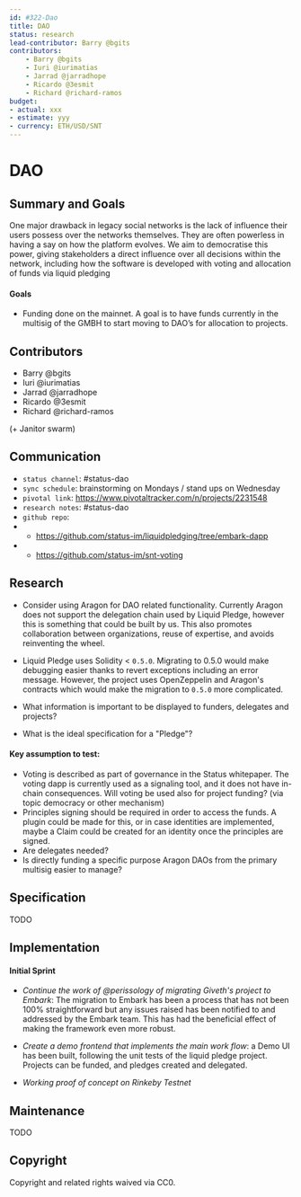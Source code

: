 ```yaml
---
id: #322-Dao
title: DAO
status: research
lead-contributor: Barry @bgits
contributors:
    - Barry @bgits
    - Iuri @iurimatias
    - Jarrad @jarradhope
    - Ricardo @3esmit
    - Richard @richard-ramos
budget:
- actual: xxx
- estimate: yyy
- currency: ETH/USD/SNT
---
```



DAO
=

## Summary and Goals

One major drawback in legacy social networks is the lack of influence their users possess over the networks themselves. They are often powerless in having a say on how the platform evolves. We aim to democratise this power, giving stakeholders a direct influence over all decisions within the network, including how the software is developed with voting and allocation of funds via liquid pledging

#### Goals
- Funding done on the mainnet. A goal is to have funds currently in the multisig of the GMBH to start moving to DAO’s for allocation to projects.


## Contributors

- Barry @bgits
- Iuri @iurimatias
- Jarrad @jarradhope
- Ricardo @3esmit
- Richard @richard-ramos

(+ Janitor swarm)

## Communication

- `status channel`: #status-dao
- `sync schedule`: brainstorming on Mondays / stand ups on Wednesday
- `pivotal link`: https://www.pivotaltracker.com/n/projects/2231548
- `research notes`: #status-dao
- `github repo`: 
- - https://github.com/status-im/liquidpledging/tree/embark-dapp
- - https://github.com/status-im/snt-voting

## Research

- Consider using Aragon for DAO related functionality. Currently Aragon does not support the delegation chain used by Liquid Pledge, however this is something that could be built by us. This also promotes collaboration between organizations, reuse of expertise, and avoids reinventing the wheel.

- Liquid Pledge uses Solidity < `0.5.0`. Migrating to 0.5.0 would make debugging easier thanks to revert exceptions including an error message. However, the project uses OpenZeppelin and Aragon's contracts which would make the migration to `0.5.0` more complicated. 

- What information is important to be displayed to funders, delegates and projects?

- What is the ideal specification for a "Pledge"?

#### Key assumption to test:
- Voting is described as part of governance in the Status whitepaper. The voting dapp is currently used as a signaling tool, and it does not have in-chain consequences. Will voting be used also for project funding? (via topic democracy or other mechanism)
- Principles signing should be required in order to access the funds. A plugin could be made for this, or in case identities are implemented, maybe a Claim could be created for an identity once the principles are signed.
- Are delegates needed?
- Is directly funding a specific purpose Aragon DAOs from the primary multisig easier to manage?

## Specification
TODO

## Implementation

#### Initial Sprint 
- *Continue the work of @perissology of migrating Giveth's project to Embark*: The migration to Embark has been a process that has not been 100% straightforward but any issues raised has been notified to and addressed by the Embark team. This has had the beneficial effect of making the framework even more robust.

- *Create a demo frontend that implements the main work flow*: a Demo UI has been built, following the unit tests of the liquid pledge project. Projects can be funded, and pledges created and delegated.

- *Working proof of concept on Rinkeby Testnet* 

## Maintenance
TODO

## Copyright

Copyright and related rights waived via CC0.
